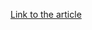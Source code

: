 [Link to the article](https://www.symantec.com/connect/blogs/iran-based-attackers-use-back-door-threats-spy-middle-eastern-targets)
